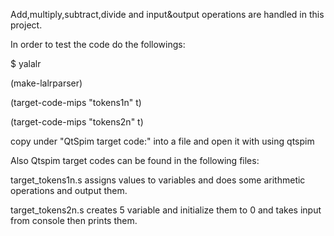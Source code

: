 Add,multiply,subtract,divide and input&output operations are handled in this project. 

In order to test the code do the followings:


$ yalalr

(make-lalrparser)


(target-code-mips "tokens1n" t)


(target-code-mips "tokens2n" t)


copy under "QtSpim target code:" into a file and open it with using qtspim


Also Qtspim target codes can be found in the following files: 


target_tokens1n.s assigns values to variables and does some arithmetic operations and output them.


target_tokens2n.s creates 5 variable and initialize them to 0 and takes input from console then prints them.



